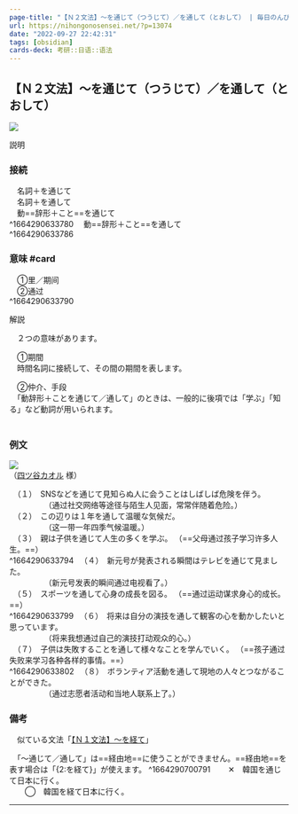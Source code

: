```yaml
---
page-title: "【Ｎ２文法】～を通じて（つうじて）／を通して（とおして） | 毎日のんびり日本語教師"
url: https://nihongonosensei.net/?p=13074
date: "2022-09-27 22:42:31"
tags: [obsidian] 
cards-deck: 考研::日语::语法
---
```

## 【Ｎ２文法】～を通じて（つうじて）／を通して（とおして）

![](https://nihongonosensei.net/pic/n2top.png)

説明

### 接続
　名詞＋を通じて  
　名詞＋を通して  
　動==辞形＋こと==を通じて  
^1664290633780
　動==辞形＋こと==を通して  
^1664290633786


### 意味 #card 
　①里／期间  
　②通过  
^1664290633790


解説

　２つの意味があります。

　①期間  
　時間名詞に接続して、その間の期間を表します。

　②仲介、手段  
　「動辞形＋ことを通じて／通して」のときは、一般的に後項では「学ぶ」「知る」など動詞が用いられます。  
　

### 例文

![](https://nihongonosensei.net/pic/I1_010.jpg)  
（[四ツ谷カオル](https://profile.coconala.com/users/1019483) 様）

　（１）　SNSなどを通じて見知らぬ人に会うことはしばしば危険を伴う。  
　　　　　（通过社交网络等途径与陌生人见面，常常伴随着危险。）  
　（２）　この辺りは１年を通して温暖な気候だ。  
　　　　　（这一带一年四季气候温暖。）  
　（３）　親は子供を通じて人生の多くを学ぶ。  （==父母通过孩子学习许多人生。==）  
^1664290633794
　（４）　新元号が発表される瞬間はテレビを通じて見ました。  
　　　　　（新元号发表的瞬间通过电视看了。）  
　（５）　スポーツを通して心身の成長を図る。  （==通过运动谋求身心的成长。==）  
^1664290633799
　（６）　将来は自分の演技を通して観客の心を動かしたいと思っています。  
　　　　　（将来我想通过自己的演技打动观众的心。）  
　（７）　子供は失敗することを通して様々なことを学んでいく。  （==孩子通过失败来学习各种各样的事情。==）  
^1664290633802
　（８）　ボランティア活動を通して現地の人々とつながることができた。  
　　　　　（通过志愿者活动和当地人联系上了。）

### 備考

　似ている文法「[【Ｎ１文法】～を経て](http://nihongonosensei.net/?p=13076)」

　「～通じて／通して」は==経由地==に使うことができません。==経由地==を表す場合は「{2:を経て}」が使えます。
^1664290700791
　　✕　韓国を通じて日本に行く。  
　　◯　韓国を経て日本に行く。

---

